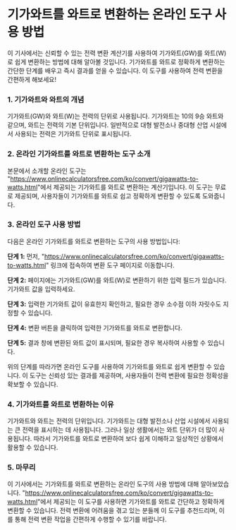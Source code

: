 기가와트를 와트로 변환하는 온라인 도구 사용 방법
===========================

이 기사에서는 신뢰할 수 있는 전력 변환 계산기를 사용하여 기가와트(GW)를 와트(W)로 쉽게 변환하는 방법에 대해 알아볼 것입니다. 기가와트를 와트로 정확하게 변환하는 간단한 단계를 배우고 즉시 결과를 얻을 수 있습니다. 이 도구를 사용하여 전력 변환을 간편하게 해보세요!

### 1. 기가와트와 와트의 개념

기가와트(GW)와 와트(W)는 전력의 단위로 사용됩니다. 기가와트는 10의 9승 와트와 같으며, 와트는 전력의 기본 단위입니다. 일반적으로 대형 발전소나 중대형 산업 시설에서 사용되는 전력은 기가와트 단위로 표시됩니다.

### 2. 온라인 기가와트를 와트로 변환하는 도구 소개

본문에서 소개할 온라인 도구는 "<https://www.onlinecalculatorsfree.com/ko/convert/gigawatts-to-watts.html>"에서 제공되는 기가와트를 와트로 변환하는 계산기입니다. 이 도구는 무료로 제공되며, 사용자들이 기가와트를 와트로 쉽고 정확하게 변환할 수 있도록 도와줍니다.

### 3. 온라인 도구 사용 방법

다음은 온라인 기가와트를 와트로 변환하는 도구의 사용 방법입니다:

**단계 1:** 먼저, "<https://www.onlinecalculatorsfree.com/ko/convert/gigawatts-to-watts.html>" 링크에 접속하여 변환 도구 페이지로 이동합니다.

**단계 2:** 페이지에는 기가와트(GW)를 와트(W)로 변환하기 위한 입력 필드가 있습니다. 기가와트 값을 입력하세요.

**단계 3:** 입력한 기가와트 값이 유효한지 확인하고, 필요한 경우 소수점 이하 자릿수도 지정할 수 있습니다.

**단계 4:** 변환 버튼을 클릭하여 입력한 기가와트를 와트로 변환합니다.

**단계 5:** 결과 창에 변환된 와트 값이 표시되며, 필요한 경우 복사하여 사용할 수 있습니다.

위의 단계를 따라가면 온라인 도구를 사용하여 기가와트를 와트로 쉽게 변환할 수 있습니다. 이 도구는 신뢰성 있는 결과를 제공하며, 사용자들이 전력 변환에 필요한 정확성을 확보할 수 있습니다.

### 4. 기가와트를 와트로 변환하는 이유

기가와트와 와트는 전력의 단위입니다. 기가와트는 대형 발전소나 산업 시설에서 사용되는 큰 전력을 표시하는 데 사용됩니다. 그러나 일상 생활에서는 와트 단위가 더 많이 사용됩니다. 따라서 기가와트를 와트로 변환하여 보다 쉽게 이해하고 일상적인 상황에서 활용할 수 있습니다.

### 5. 마무리

이 기사에서는 기가와트를 와트로 변환하는 온라인 도구의 사용 방법에 대해 알아보았습니다. "<https://www.onlinecalculatorsfree.com/ko/convert/gigawatts-to-watts.html>"에서 제공되는 이 도구를 사용하면 기가와트를 와트로 간단하고 정확하게 변환할 수 있습니다. 전력 변환에 어려움을 겪고 있는 분들께 이 도구를 추천드리며, 이를 통해 전력 변환 작업을 간편하게 수행할 수 있기를 바랍니다.
